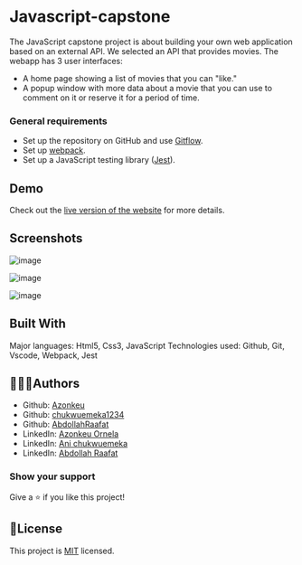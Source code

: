 # Javascript-capstone

The JavaScript capstone project is about building your own web application based on an external API. We selected an API that provides movies. The webapp has 3 user interfaces:

- A home page showing a list of movies that you can "like."
- A popup window with more data about a movie that you can use to comment on it or reserve it for a period of time.

### General requirements

- Set up the repository on GitHub and use [Gitflow](https://github.com/microverseinc/curriculum-transversal-skills/blob/main/git-github/articles/gitflow.md).
- Set up [webpack](https://webpack.js.org/guides/getting-started/#basic-setup).
- Set up a JavaScript testing library ([Jest](https://jestjs.io/docs/getting-started)).

## Demo
Check out the [live version of the website](https://elated-saha-e87646.netlify.app/) for more details.

## Screenshots

![image](https://www.linkpicture.com/q/Screenshot-2022-01-13-231745.png)

![image](https://www.linkpicture.com/q/Screenshot-2022-01-13-231902.png)

![image](https://www.linkpicture.com/q/Screenshot-2022-01-13-232006.png)

## Built With
Major languages: Html5, Css3, JavaScript
Technologies used: Github, Git, Vscode, Webpack, Jest

## 🧑🧑👩Authors

- Github: [Azonkeu](https://github.com/Azonkeu)
- Github: [chukwuemeka1234](https://github.com/chukwuemeka1234)
- Github: [AbdollahRaafat](https://github.com/AbdollahRaafat)
- LinkedIn: [Azonkeu Ornela](https://www.linkedin.com/in/azonkeu-ornela-software-developer/)
- LinkedIn: [Ani chukwuemeka](https://linkedin.com/in/ani-chukwuemeka-a65421199/)
- LinkedIn: [Abdollah Raafat](https://www.linkedin.com/)

### Show your support
Give a ⭐️ if you like this project!

## 📝License
This project is [MIT](https://github.com/Azonkeu/Final-Javascript-capstone/blob/main/LICENSE) licensed.
